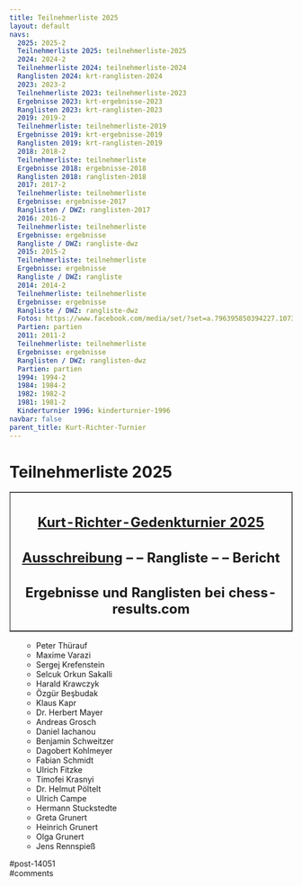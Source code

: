 ```yaml
---
title: Teilnehmerliste 2025 
layout: default
navs:
  2025: 2025-2
  Teilnehmerliste 2025: teilnehmerliste-2025
  2024: 2024-2
  Teilnehmerliste 2024: teilnehmerliste-2024
  Ranglisten 2024: krt-ranglisten-2024
  2023: 2023-2
  Teilnehmerliste 2023: teilnehmerliste-2023
  Ergebnisse 2023: krt-ergebnisse-2023
  Ranglisten 2023: krt-ranglisten-2023
  2019: 2019-2
  Teilnehmerliste: teilnehmerliste-2019
  Ergebnisse 2019: krt-ergebnisse-2019
  Ranglisten 2019: krt-ranglisten-2019
  2018: 2018-2
  Teilnehmerliste: teilnehmerliste
  Ergebnisse 2018: ergebnisse-2018
  Ranglisten 2018: ranglisten-2018
  2017: 2017-2
  Teilnehmerliste: teilnehmerliste
  Ergebnisse: ergebnisse-2017
  Ranglisten / DWZ: ranglisten-2017
  2016: 2016-2
  Teilnehmerliste: teilnehmerliste
  Ergebnisse: ergebnisse
  Rangliste / DWZ: rangliste-dwz
  2015: 2015-2
  Teilnehmerliste: teilnehmerliste
  Ergebnisse: ergebnisse
  Rangliste / DWZ: rangliste
  2014: 2014-2
  Teilnehmerliste: teilnehmerliste
  Ergebnisse: ergebnisse
  Rangliste / DWZ: rangliste-dwz
  Fotos: https://www.facebook.com/media/set/?set=a.796395850394227.1073741841.214119148621903&type=1
  Partien: partien
  2011: 2011-2
  Teilnehmerliste: teilnehmerliste
  Ergebnisse: ergebnisse
  Ranglisten / DWZ: ranglisten-dwz
  Partien: partien
  1994: 1994-2
  1984: 1984-2
  1982: 1982-2
  1981: 1981-2
  Kinderturnier 1996: kinderturnier-1996
navbar: false
parent_title: Kurt-Richter-Turnier
---
```

<div class="post-14051 page type-page status-publish hentry" id="post-14051">
<h1 class="entry-title">Teilnehmerliste 2025</h1>
<div class="entry-content">
<table border="1" width="85%">
<tbody>
<tr>
<th align="center">
<h2 style="text-align: center;"><span style="text-decoration: underline;"><strong>Kurt-Richter-Gedenkturnier 2025</strong></span></h2>
<h2 style="text-align: center;"><a href="https://www.narva-schach.de/wordpress/kurt-richter-turnier/2025-2/"><strong>Ausschreibung</strong></a> – – <strong>Rangliste</strong> – – <strong>Bericht</strong></h2>
<h2 style="text-align: center;"><span style="font-size: 18pt;">Ergebnisse und Ranglisten bei</span> <span style="font-size: 18pt;">chess-results.com</span></h2>
</th>
</tr>
</tbody>
</table>
<ul>
<li style="list-style-type: none;">
<ul>
<li>Peter Thürauf</li>
<li>Maxime Varazi</li>
<li>Sergej Krefenstein</li>
<li>Selcuk Orkun Sakalli</li>
<li>Harald Krawczyk</li>
<li>Özgür Beşbudak</li>
<li>Klaus Kapr</li>
<li>Dr. Herbert Mayer</li>
<li>Andreas Grosch</li>
<li>Daniel Iachanou</li>
<li>Benjamin Schweitzer</li>
<li>Dagobert Kohlmeyer</li>
<li>Fabian Schmidt</li>
<li>Ulrich Fitzke</li>
<li>Timofei Krasnyi</li>
<li>Dr. Helmut Pöltelt</li>
<li>Ulrich Campe</li>
<li>Hermann Stuckstedte</li>
<li>Greta Grunert</li>
<li>Heinrich Grunert</li>
<li>Olga Grunert</li>
<li>Jens Rennspieß</li>
</ul>
</li>
</ul>
</div><!-- .entry-content -->
</div> #post-14051 
<div id="comments">
</div> #comments 
